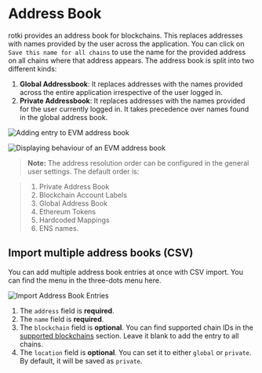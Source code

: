 # Address Book

rotki provides an address book for blockchains. This replaces addresses with names provided by the user across the application. You can click on `Save this name for all chains` to use the name for the provided address on all chains where that address appears. The address book is split into two different kinds:

1. **Global Addressbook**: It replaces addresses with the names provided across the entire application irrespective of the user logged in.
2. **Private Addressbook**: It replaces addresses with the names provided for the user currently logged in. It takes precedence over names found in the global address book.

![Adding entry to EVM address book](/images/add_evm_address_book.png)

![Displaying behaviour of an EVM address book](/images/display_evm_address_book_behaviour.png)

> **Note:** The address resolution order can be configured in the general user settings. The default order is:

> 1. Private Address Book
> 2. Blockchain Account Labels
> 3. Global Address Book
> 4. Ethereum Tokens
> 5. Hardcoded Mappings
> 6. ENS names.

## Import multiple address books (CSV)

You can add multiple address book entries at once with CSV import. You can find the menu in the three-dots menu here.

![Import Address Book Entries](/images/import_addressbook_entries.png)

<CsvTable title="Address Book Entries CSV" csvUrl="/files/address_book_entries.csv" />

1. The `address` field is **required**.
2. The `name` field is **required**.
3. The `blockchain` field is **optional**. You can find supported chain IDs in the [supported blockchains](/usage-guides/accounts-and-balances#adding-and-removing-blockchain-accounts) section. Leave it blank to add the entry to all chains.
4. The `location` field is **optional**. You can set it to either `global` or `private`. By default, it will be saved as `private`.
